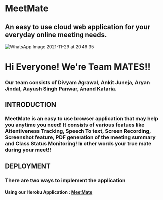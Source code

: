 # MeetMate

## An easy to use cloud web application for your everyday online meeting needs.
![WhatsApp Image 2021-11-29 at 20 46 35](https://user-images.githubusercontent.com/83166347/143893948-9ba5eecd-904c-44b1-9777-442319b33970.jpeg)
 
# Hi Everyone! We're Team MATES!!
### Our team consists of Divyam Agrawal, Ankit Juneja, Aryan Jindal, Aayush Singh Panwar, Anand Kataria.


## INTRODUCTION
### MeetMate is an easy to use browser application that may help you anytime you need! It consists of various featues like Attentiveness Tracking, Speech To text, Screen Recording, Screenshot feature, PDF generation of the meeting summary and Class Status Monitoring! In other words your true mate during your meet!!

## DEPLOYMENT
### There are two ways to implement the application

#### Using our Heroku Application : [MeetMate](https://meetmate-v1.herokuapp.com/)







